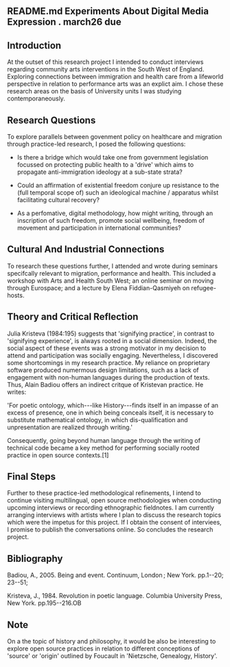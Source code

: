 
README.md Experiments About Digital Media Expression . march26 due 
------------------------------------------------------------------



Introduction
------------

At the outset of this research project I intended to conduct interviews regarding community arts interventions in the South West of England. Exploring connections between immigration and health care from a lifeworld perspective in relation to performance arts was an explict aim. I chose these research areas on the basis of University units I was studying contemporaneously.



Research Questions
------------------

To explore parallels between govenment policy on healthcare and migration through practice-led research, I posed the following questions:

- Is there a bridge which would take one from government legislation focussed on protecting public health to a 'drive' which aims to propagate anti-immigration ideology at a sub-state strata?

- Could an affirmation of existential freedom conjure up resistance to the (full temporal scope of) such an ideological machine / apparatus whilst facilitating cultural recovery?

-  As a perfomative, digital methodology, how might writing, through an inscription of such freedom, promote social wellbeing, freedom of movement and participation in international communities? 



Cultural And Industrial Connections
-----------------------------------

To research these questions further, I attended and wrote during seminars specifcally relevant to migration, performance and health. This included a workshop with Arts and Health South West; an online seminar on moving through Eurospace; and a lecture by Elena Fiddian-Qasmiyeh on refugee-hosts.



Theory and Critical Reflection
------------------------------

Julia Kristeva (1984:195) suggests that 'signifying practice', in contrast to 'signifying experience', is always rooted in a social dimension. Indeed, the social aspect of these events was a strong motivator in my decision to attend and participation was socially engaging. Nevertheless, I discovered some shortcomings in my research practice. My reliance on proprietary software produced numermous design limitations, such as a lack of engagement with non-human languages during the production of texts. Thus, Alain Badiou offers an indirect critque of Kristevan practice. He writes:

'For poetic ontology, which---like History---finds itself in an impasse of an excess of presence, one in which being conceals itself, it is necessary to substitute mathematical ontology, in which dis-qualification and unpresentation are realized through writing.'


Consequently, going beyond human language through the writing of technical code became a key method for performing socially rooted practice in open source contexts.[1]



Final Steps
-----------

Further to these practice-led methodological refinements, I intend to continue visiting multilingual, open source methodologies  when conducting upcoming interviews or recording ethnographic fieldnotes. I am currently arranging interviews with artists where I plan to discuss the research topics which were the impetus for this project. If I obtain the consent of interviees, I promise to publish the conversations online. So concludes the research project. 


Bibliography
------------

Badiou, A., 2005. Being and event. Continuum, London ; New York. pp.1--20; 23--51;

Kristeva, J., 1984. Revolution in poetic language. Columbia University Press, New York. pp.195--216.OB


Note
----

On a the topic of history and philosophy, it would be also be interesting to explore open source practices in relation to different conceptions of 'source' or 'origin' outlined by Foucault in 'Nietzsche, Genealogy, History'.